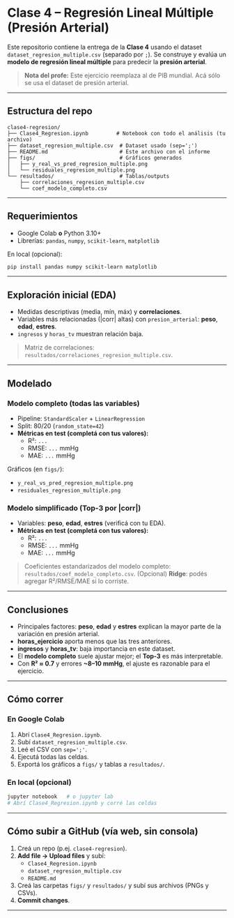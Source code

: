 # Clase 4 – Regresión Lineal Múltiple (Presión Arterial)

Este repositorio contiene la entrega de la **Clase 4** usando el dataset `dataset_regresion_multiple.csv` (separado por `;`). Se construye y evalúa un **modelo de regresión lineal múltiple** para predecir la **presión arterial**.

> **Nota del profe:** Este ejercicio reemplaza al de PIB mundial. Acá sólo se usa el dataset de presión arterial.

---

## Estructura del repo

```
clase4-regresion/
├── Clase4_Regresion.ipynb         # Notebook con todo el análisis (tu archivo)
├── dataset_regresion_multiple.csv  # Dataset usado (sep=';')
├── README.md                       # Este archivo con el informe
├── figs/                           # Gráficos generados
│   ├── y_real_vs_pred_regresion_multiple.png
│   └── residuales_regresion_multiple.png
└── resultados/                     # Tablas/outputs
    ├── correlaciones_regresion_multiple.csv
    └── coef_modelo_completo.csv
```

---

## Requerimientos

- Google Colab **o** Python 3.10+
- Librerías: `pandas`, `numpy`, `scikit-learn`, `matplotlib`

En local (opcional):
```bash
pip install pandas numpy scikit-learn matplotlib
```

---

## Exploración inicial (EDA)

- Medidas descriptivas (media, mín, máx) y **correlaciones**.
- Variables más relacionadas (|corr| altas) con `presion_arterial`: **peso**, **edad**, **estres**.
- `ingresos` y `horas_tv` muestran relación baja.

> Matriz de correlaciones: `resultados/correlaciones_regresion_multiple.csv`.

---

## Modelado

### Modelo completo (todas las variables)
- Pipeline: `StandardScaler` + `LinearRegression`
- Split: 80/20 (`random_state=42`)
- **Métricas en test (completá con tus valores):**
  - R²: `...`
  - RMSE: `...` mmHg
  - MAE: `...` mmHg

Gráficos (en `figs/`):
- `y_real_vs_pred_regresion_multiple.png`
- `residuales_regresion_multiple.png`

### Modelo simplificado (Top-3 por |corr|)
- Variables: **peso**, **edad**, **estres** (verificá con tu EDA).
- **Métricas en test (completá con tus valores):**
  - R²: `...`
  - RMSE: `...` mmHg
  - MAE: `...` mmHg

> Coeficientes estandarizados del modelo completo: `resultados/coef_modelo_completo.csv`.
> (Opcional) **Ridge**: podés agregar R²/RMSE/MAE si lo corriste.

---

## Conclusiones

- Principales factores: **peso**, **edad** y **estres** explican la mayor parte de la variación en presión arterial.
- **horas_ejercicio** aporta menos que las tres anteriores.
- **ingresos** y **horas_tv**: baja importancia en este dataset.
- El **modelo completo** suele ajustar mejor; el **Top-3** es más interpretable.
- Con **R² ≈ 0.7** y errores **~8–10 mmHg**, el ajuste es razonable para el ejercicio.

---

## Cómo correr

### En Google Colab
1. Abrí `Clase4_Regresion.ipynb`.
2. Subí `dataset_regresion_multiple.csv`.
3. Leé el CSV con `sep=';'`.
4. Ejecutá todas las celdas.
5. Exportá los gráficos a `figs/` y tablas a `resultados/`.

### En local (opcional)
```bash
jupyter notebook   # o jupyter lab
# Abrí Clase4_Regresion.ipynb y corré las celdas
```

---

## Cómo subir a GitHub (vía web, sin consola)

1. Creá un repo (p.ej. `clase4-regresion`).  
2. **Add file → Upload files** y subí:
   - `Clase4_Regresion.ipynb`
   - `dataset_regresion_multiple.csv`
   - `README.md`
3. Creá las carpetas `figs/` y `resultados/` y subí sus archivos (PNGs y CSVs).  
4. **Commit changes**.

---
